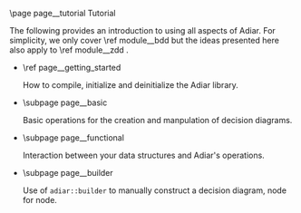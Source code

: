 \page page__tutorial Tutorial

The following provides an introduction to using all aspects of Adiar. For
simplicity, we only cover \ref module__bdd but the ideas presented here also
apply to \ref module__zdd .

- \ref page__getting_started

  How to compile, initialize and deinitialize the Adiar library.

- \subpage page__basic

  Basic operations for the creation and manpulation of decision diagrams.

- \subpage page__functional

  Interaction between your data structures and Adiar's operations.

- \subpage page__builder

  Use of `adiar::builder` to manually construct a decision diagram, node for
  node.

